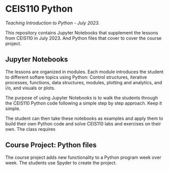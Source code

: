 # CEIS110 Python

_Teaching Introduction to Python - July 2023._

This repository contains Jupyter Notebooks that supplement the lessons from CEIS110 in July 2023. And Python files that cover to cover the course project.

## Jupyter Notebooks

The lessons are organized in modules. Each module introduces the student to different softare topics using Python: 
Control structures, iterative processes, functions, data structures, modules, plotting and analytics, and i/o, and visuals or plots. 

The purpose of using Jupyter Notebooks is to walk the students through the CEIS110 Python code 
following a simple step by step approach. Keep it simple.

The student can then take these notebooks as examples and apply them to build their own Python code
and solve CEIS110 labs and exercises on their own. The class requires 

## Course Project: Python files

The course project adds new functionality to a Python program week over week. The students use Spyder to create the project.

